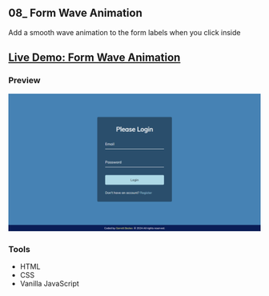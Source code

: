 ## 08_ Form Wave Animation

Add a smooth wave animation to the form labels when you click inside

## [Live Demo: Form Wave Animation](https://08-form-wave-animation-gdbecker.netlify.app/)

### Preview

!["HomePage"](./HomePage.png)

### Tools
- HTML
- CSS
- Vanilla JavaScript